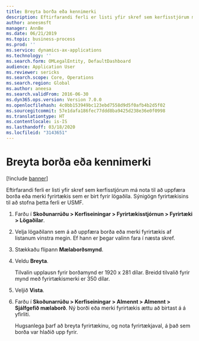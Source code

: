 ```yaml
---
title: Breyta borða eða kennimerki
description: Eftirfarandi ferli er listi yfir skref sem kerfisstjórum má nota til að uppfæra borða eða merki fyrirtækis sem er birt fyrir lögaðila.
author: aneesmsft
manager: AnnBe
ms.date: 06/21/2019
ms.topic: business-process
ms.prod: ''
ms.service: dynamics-ax-applications
ms.technology: ''
ms.search.form: OMLegalEntity, DefaultDashboard
audience: Application User
ms.reviewer: sericks
ms.search.scope: Core, Operations
ms.search.region: Global
ms.author: aneesa
ms.search.validFrom: 2016-06-30
ms.dyn365.ops.version: Version 7.0.0
ms.openlocfilehash: 4c0bb153949bc123ebd7558d9d5f0afb4b2d5f02
ms.sourcegitcommit: 57e1dafa186fec77ddd8ba9425d238e36e0f0998
ms.translationtype: HT
ms.contentlocale: is-IS
ms.lasthandoff: 03/18/2020
ms.locfileid: "3143651"
---
```

# <a name="change-the-banner-or-logo"></a>Breyta borða eða kennimerki

[!include [banner](../../includes/banner.md)]

Eftirfarandi ferli er listi yfir skref sem kerfisstjórum má nota til að uppfæra borða eða merki fyrirtækis sem er birt fyrir lögaðila. Sýnigögn fyrirtækisins til að stofna þetta ferli er USMF.

1. Farðu í **Skoðunarrúðu > Kerfiseiningar > Fyrirtækisstjórnun > Fyrirtæki > Lögaðilar**.
2. Velja lögaðilann sem á að uppfæra borða eða merki fyrirtækis af listanum vinstra megin. Ef hann er þegar valinn fara í næsta skref.
3. Stækkaðu flipann **Mælaborðsmynd**.
4. Veldu **Breyta**.
    
    Tilvalin upplausn fyrir borðamynd er 1920 x 281 dílar. Breidd tilvalið fyrir mynd með fyrirtækismerki er 350 dílar.
    
5. Veljið **Vista**.
6. Farðu í **Skoðunarrúðu > Kerfiseiningar > Almennt > Almennt > Sjálfgefið mælaborð**. Ný borði eða merki fyrirtækis ættu að birtast á á yfirliti.  
    
    Hugsanlega þarf að breyta fyrirtækinu, og nota fyrirtækjaval, á það sem borða var hlaðið upp fyrir.  
